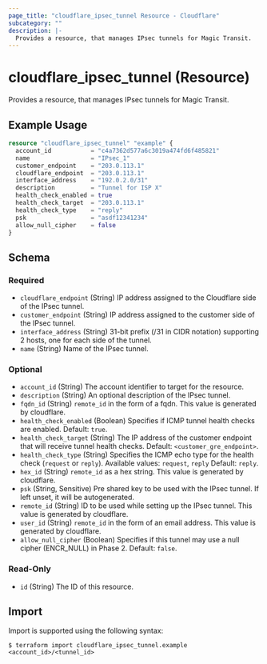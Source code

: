 ```yaml
---
page_title: "cloudflare_ipsec_tunnel Resource - Cloudflare"
subcategory: ""
description: |-
  Provides a resource, that manages IPsec tunnels for Magic Transit.
---
```


# cloudflare_ipsec_tunnel (Resource)

Provides a resource, that manages IPsec tunnels for Magic Transit.

## Example Usage

```terraform
resource "cloudflare_ipsec_tunnel" "example" {
  account_id           = "c4a7362d577a6c3019a474fd6f485821"
  name                 = "IPsec_1"
  customer_endpoint    = "203.0.113.1"
  cloudflare_endpoint  = "203.0.113.1"
  interface_address    = "192.0.2.0/31"
  description          = "Tunnel for ISP X"
  health_check_enabled = true
  health_check_target  = "203.0.113.1"
  health_check_type    = "reply"
  psk                  = "asdf12341234"
  allow_null_cipher    = false
}
```
<!-- schema generated by tfplugindocs -->
## Schema

### Required

- `cloudflare_endpoint` (String) IP address assigned to the Cloudflare side of the IPsec tunnel.
- `customer_endpoint` (String) IP address assigned to the customer side of the IPsec tunnel.
- `interface_address` (String) 31-bit prefix (/31 in CIDR notation) supporting 2 hosts, one for each side of the tunnel.
- `name` (String) Name of the IPsec tunnel.

### Optional

- `account_id` (String) The account identifier to target for the resource.
- `description` (String) An optional description of the IPsec tunnel.
- `fqdn_id` (String) `remote_id` in the form of a fqdn. This value is generated by cloudflare.
- `health_check_enabled` (Boolean) Specifies if ICMP tunnel health checks are enabled. Default: `true`.
- `health_check_target` (String) The IP address of the customer endpoint that will receive tunnel health checks. Default: `<customer_gre_endpoint>`.
- `health_check_type` (String) Specifies the ICMP echo type for the health check (`request` or `reply`). Available values: `request`, `reply` Default: `reply`.
- `hex_id` (String) `remote_id` as a hex string. This value is generated by cloudflare.
- `psk` (String, Sensitive) Pre shared key to be used with the IPsec tunnel. If left unset, it will be autogenerated.
- `remote_id` (String) ID to be used while setting up the IPsec tunnel. This value is generated by cloudflare.
- `user_id` (String) `remote_id` in the form of an email address. This value is generated by cloudflare.
- `allow_null_cipher` (Boolean) Specifies if this tunnel may use a null cipher (ENCR_NULL) in Phase 2. Default: `false`.

### Read-Only

- `id` (String) The ID of this resource.

## Import

Import is supported using the following syntax:
```shell
$ terraform import cloudflare_ipsec_tunnel.example <account_id>/<tunnel_id>
```
